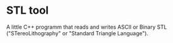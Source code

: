# STL tool
A little C++ programm that reads and writes ASCII or Binary STL ("STereoLithography" or "Standard Triangle Language").
